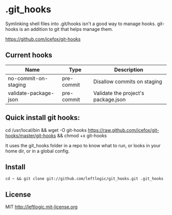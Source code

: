 # .git_hooks

Symlinking shell files into .git/hooks isn't a good way to manage hooks. git-hooks is an addition to git that helps manage them.

https://github.com/icefox/git-hooks

## Current hooks

Name | Type | Description
--|--|--
no-commit-on-staging | pre-commit | Disallow commits on staging
validate-package-json | pre-commit | Validate the project's package.json

## Quick install git hooks:

cd /usr/local/bin && wget -O git-hooks https://raw.github.com/icefox/git-hooks/master/git-hooks && chmod +x git-hooks

It uses the git_hooks folder in a repo to know what to run, or looks in your home dir, or in a global config.

## Install

`cd ~ && git clone git://github.com/leftlogic/git_hooks.git .git_hooks`

## License

MIT http://leftlogic.mit-license.org